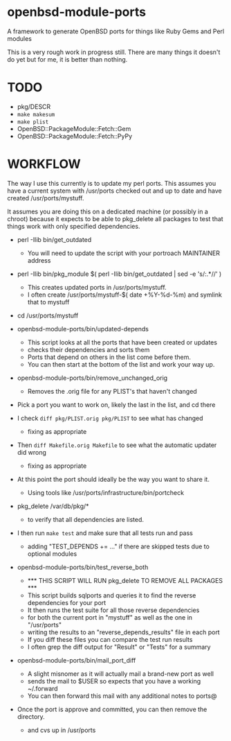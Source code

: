 openbsd-module-ports
====================

A framework to generate OpenBSD ports for things like Ruby Gems and Perl modules

This is a very rough work in progress still.
There are many things it doesn't do yet but for me, it is better than nothing.

TODO
====

* pkg/DESCR
* `make makesum`
* `make plist`
* OpenBSD::PackageModule::Fetch::Gem
* OpenBSD::PackageModule::Fetch::PyPy


WORKFLOW
=======

The way I use this currently is to update my perl ports.
This assumes you have a current system with /usr/ports checked out and
up to date and have created /usr/ports/mystuff.

It assumes you are doing this on a dedicated machine (or possibly in a chroot)
because it expects to be able to pkg_delete all packages to test that things work with only specified dependencies.

* perl -Ilib bin/get_outdated
   * You will need to update the script with your portroach MAINTAINER address

* perl -Ilib bin/pkg_module $( perl -Ilib bin/get_outdated | sed -e 's/:.*//' )
   * This creates updated ports in /usr/ports/mystuff.
   * I often create /usr/ports/mystuff-$( date +%Y-%d-%m) and symlink that to mystuff

* cd /usr/ports/mystuff

* openbsd-module-ports/bin/updated-depends
   * This script looks at all the ports that have been created or updates
   * checks their dependencies and sorts them
   * Ports that depend on others in the list come before them.
   * You can then start at the bottom of the list and work your way up.

* openbsd-module-ports/bin/remove_unchanged_orig
   * Removes the .orig file for any PLIST's that haven't changed

* Pick a port you want to work on, likely the last in the list, and cd there

* I check `diff pkg/PLIST.orig pkg/PLIST` to see what has changed
   * fixing as appropriate

* Then `diff Makefile.orig Makefile` to see what the automatic updater did wrong
   * fixing as appropriate

* At this point the port should ideally be the way you want to share it.
   * Using tools like /usr/ports/infrastructure/bin/portcheck

* pkg_delete /var/db/pkg/*
   * to verify that all dependencies are listed.

* I then run `make test` and make sure that all tests run and pass
   * adding "TEST_DEPENDS += ..." if there are skipped tests due to optional modules

* openbsd-module-ports/bin/test_reverse_both
   * *** THIS SCRIPT WILL RUN pkg_delete TO REMOVE ALL PACKAGES ***
   * This script builds sqlports and queries it to find the reverse dependencies for your port
   * It then runs the test suite for all those reverse dependencies
   * for both the current port in "mystuff" as well as the one in "/usr/ports"
   * writing the results to an "reverse_depends_results" file in each port
   * If you diff these files you can compare the test run results
   * I often grep the diff output for "Result" or "Tests" for a summary

* openbsd-module-ports/bin/mail_port_diff
   * A slight misnomer as it will actually mail a brand-new port as well
   * sends the mail to $USER so expects that you have a working ~/.forward
   * You can then forward this mail with any additional notes to ports@

* Once the port is approve and committed, you can then remove the directory.
   * and cvs up in /usr/ports
